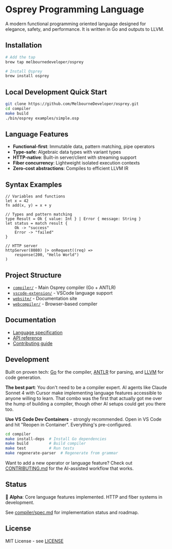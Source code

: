 # Osprey Programming Language

A modern functional programming oriented language designed for elegance, safety, and performance. It is written in Go and outputs to LLVM.

## Installation

```bash
# Add the tap
brew tap melbournedeveloper/osprey

# Install Osprey
brew install osprey
```

## Local Development Quick Start

```bash
git clone https://github.com/MelbourneDeveloper/osprey.git
cd compiler
make build
./bin/osprey examples/simple.osp
```

## Language Features

- **Functional-first**: Immutable data, pattern matching, pipe operators
- **Type-safe**: Algebraic data types with variant types
- **HTTP-native**: Built-in server/client with streaming support
- **Fiber concurrency**: Lightweight isolated execution contexts
- **Zero-cost abstractions**: Compiles to efficient LLVM IR

## Syntax Examples

```osprey
// Variables and functions
let x = 42
fn add(x, y) = x + y

// Types and pattern matching
type Result = Ok { value: Int } | Error { message: String }
let status = match result {
    Ok -> "success"
    Error -> "failed"
}

// HTTP server
httpServer(8080) |> onRequest((req) => 
    response(200, "Hello World")
)
```

## Project Structure

- [`compiler/`](compiler/) - Main Osprey compiler (Go + ANTLR)
- [`vscode-extension/`](vscode-extension/) - VSCode language support
- [`website/`](website/) - Documentation site
- [`webcompiler/`](webcompiler/) - Browser-based compiler

## Documentation

- [Language specification](compiler/spec.md)
- [API reference](website/src/docs/)
- [Contributing guide](CONTRIBUTING.md)

## Development

Built on proven tech: [Go](https://golang.org/) for the compiler, [ANTLR](https://www.antlr.org/) for parsing, and [LLVM](https://llvm.org/) for code generation.

**The best part**: You don't need to be a compiler expert. AI agents like Claude Sonnet 4 with Cursor make implementing language features accessible to anyone willing to learn. That combo was the first that actually got me over the hump of building a compiler, though other AI setups could get you there too.

**Use VS Code Dev Containers** - strongly recommended. Open in VS Code and hit "Reopen in Container". Everything's pre-configured.

```bash
cd compiler
make install-deps  # Install Go dependencies
make build         # Build compiler
make test          # Run tests
make regenerate-parser  # Regenerate from grammar
```

Want to add a new operator or language feature? Check out [CONTRIBUTING.md](CONTRIBUTING.md) for the AI-assisted workflow that works.

## Status

🚧 **Alpha**: Core language features implemented. HTTP and fiber systems in development.

See [compiler/spec.md](compiler/spec.md) for implementation status and roadmap.

## License

MIT License - see [LICENSE](LICENSE) 